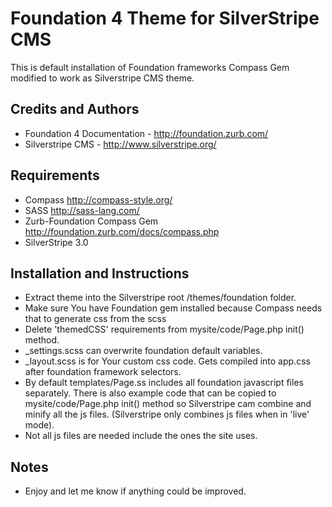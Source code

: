 # Foundation 4 Theme for SilverStripe CMS

This is default installation of Foundation frameworks Compass Gem modified to work as Silverstripe CMS theme.

## Credits and Authors

 * Foundation 4 Documentation - <http://foundation.zurb.com/>
 * Silverstripe CMS - <http://www.silverstripe.org/>

## Requirements

 * Compass <http://compass-style.org/>
 * SASS <http://sass-lang.com/>
 * Zurb-Foundation Compass Gem <http://foundation.zurb.com/docs/compass.php>
 * SilverStripe 3.0

## Installation and Instructions

 * Extract theme into the Silverstripe root /themes/foundation folder.
 * Make sure You have Foundation gem installed because Compass needs that to generate css from the scss
 * Delete 'themedCSS' requirements from mysite/code/Page.php init() method.
 * _settings.scss can overwrite foundation default variables.
 * _layout.scss is for Your custom css code. Gets compiled into app.css after foundation framework selectors.
 * By default templates/Page.ss includes all foundation javascript files separately. There is also example code that can be copied to mysite/code/Page.php init() method so Silverstripe cam combine and minify all the js files. (Silverstripe only combines js files when in 'live' mode).
 * Not all js files are needed include the ones the site uses.

## Notes

 * Enjoy and let me know if anything could be improved.